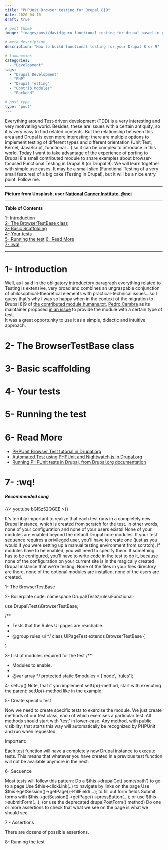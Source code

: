 ```yaml
---
title: "PHPUnit Browser testing for Drupal 8|9"
date: 2020-04-10
draft: true

# post thumb
image: "images/post/davidjguru_functional_testing_for_drupal_based_in_phpunit.jpg"

# meta description
description: "How to build functional testing for your Drupal 8 or 9"

# taxonomies
categories: 
  - "Development"  
tags:
  - "Drupal Development"
  - "PHP"
  - "Drupal Testing"
  - "Contrib Modules"
  - "Backend"

# post type
type: "post"
---
```

Everything around Test-driven development (TDD) is a very interesting and very motivating world. Besides, these are issues with a certain antiquity, so it is very easy to find related contents. But the relationship between this area and Drupal is even more interesting: there are multiple options to implement testing of different types and different orientation (Unit Test, Kernel, JavaScript, functional ...) so it can be complex to introduce in this world. Today I want to take advantage of the experience of porting to Drupal 8 a small contributed module to share examples about browser-focused Functional Testing in Drupal 8 (or Drupal 9).  We will learn together with simple use cases. It may be a small slice (Functional Testing of a very small features) of a big cake (Testing in Drupal), but it will be a nice entry point. Follow me. 

--------------------------------------------------------------------------------------
  
**Picture from Unsplash, user [National Cancer Institute, @nci](https://unsplash.com/@nci)**

 
---------------------------------------------------------------------------------

**Table of Contents**  
<!-- TOC -->  
[1- Introduction](#1--introduction)  
[2- The BrowserTestBase class](#2--the-browsertestbase-class)  
[3- Basic Scaffolding](#3--basic-scaffolding)  
[4- Your tests](#4--your-tests)  
[5- Running the test](#5--running-the-test)
[6- Read More](#6--read-more)  
[7- :wq!](#7--wq)    
<!-- /TOC -->

-------------------------------------------------------------------------------

# 1- Introduction 
Well, as I said in the obligatory introductory paragraph everything related to Testing is extensive, very broad and combines an ungraspable conjunction of philosophical-theoretical elements with practical-technical issues...so I guess that's why I was so happy when in the context of the migration to Drupal 8|9 of [the contributed module humans.txt](https://www.drupal.org/project/humanstxt), [Pedro Cambra](https://www.drupal.org/u/pcambra) as its maintainer proposed [in an issue](https://www.drupal.org/project/humanstxt/issues/3123126) to provide the module with a certain type of test.   
It was a great opportunity to use it as a simple, didactic and intuitive approach. 




# 2- The BrowserTestBase class



# 3- Basic scaffolding 




# 4- Your tests



# 5- Running the test



# 6- Read More

* [PHPUnit Browser Test tutorial in Drupal.org](https://www.drupal.org/node/2783189)  
* [Automated Test using PHPUnit and Nightwatch.js in Drupal.org](https://api.drupal.org/api/drupal/core%21core.api.php/group/testing/8.8.x)  
* [Running PHPUnit tests in Drupal, from Drupal.org documentation](https://www.drupal.org/node/2116263)  



# 7- :wq! 



##### Recommended song

{{< youtube bGISz52QGEE >}}





It's terribly important to realize that each test runs in a completely new Drupal instance, which is created from scratch for the test. In other words, none of your configuration and none of your users exists! None of your modules are enabled beyond the default Drupal core modules. If your test sequence requires a privileged user, you'll have to create one (just as you would if you were setting up a manual testing environment from scratch). If modules have to be enabled, you will need to specify them. If something has to be configured, you'll have to write code in the test to do it, because none of the configuration on your current site is in the magically created Drupal instance that we're testing. None of the files in your files directory are there, none of the optional modules are installed, none of the users are created.



1- The BrowserTestBase


2- Boilerplate code: 
namespace Drupal\Tests\rules\Functional;

use Drupal\Tests\BrowserTestBase;

/**
 * Tests that the Rules UI pages are reachable.
 *
 * @group rules_ui
 */
class UiPageTest extends BrowserTestBase {

}

3- List of modules required for the test
/**
   * Modules to enable.
   *
   * @var array
   */
  protected static $modules = ['node', 'rules'];


4- setUp()
Note, that if you implement setUp()-method, start with executing the parent::setUp()-method like in the example.


5- Create specific test

Now we need to create specific tests to exercise the module. We just create methods of our test class, each of which exercises a particular test. All methods should start with 'test' in lower-case. Any method, with public visibility, that starts this way will automatically be recognized by PHPUnit and run when requested.

Important:

Each test function will have a completely new Drupal instance to execute tests. This means that whatever you have created in a previous test function will not be available anymore in the next.



6- Secuence

Most tests will follow this pattern:
Do a $this->drupalGet('some/path') to go to a page
Use $this->clickLink(..) to navigate by links on the page
Use $this->getSession()->getPage()->fillField(...); to fill out form fields
Submit forms with $this->getSession()->getPage()->pressButton(...); or use $this->submitForm(...); (or use the deprecated drupalPostForm() method)
Do one or more assertions to check that what we see on the page is what we should see.


7 - Assertions

There are dozens of possible assertions.

8- Running the test


